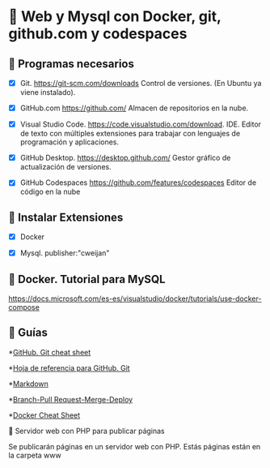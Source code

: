 # :beginner: Web y Mysql con Docker, git, github.com y codespaces

## :bank: Programas necesarios

- [x] Git. https://git-scm.com/downloads  Control de versiones. (En Ubuntu ya viene instalado).

- [x] GitHub.com https://github.com/ Almacen de repositorios en la nube.

- [x] Visual Studio Code. https://code.visualstudio.com/download. IDE. Editor de texto con múltiples extensiones para trabajar con lenguajes de programación y aplicaciones.

- [x] GitHub Desktop. https://desktop.github.com/ Gestor gráfico de actualización de versiones.

- [x] GitHub Codespaces https://github.com/features/codespaces Editor de código en la nube

## :pill: Instalar Extensiones

- [x] Docker

- [x] Mysql. publisher:"cweijan"

## :hammer: Docker. Tutorial para MySQL

https://docs.microsoft.com/es-es/visualstudio/docker/tutorials/use-docker-compose

## :eyes: Guías

*[GitHub. Git cheat sheet](https://github.com/BBDDDocker/Guias/github-git-cheat-sheet.pdf)

*[Hoja de referencia para GitHub. Git](https://github.com/BBDDDocker/Guias/00_git-markdown-cheatsheet.pdf)

*[Markdown](https://github.com/IESAlisal/BBDDDocker/blob/main/Guias/00_git-markdown-cheatsheet.pdf)

*[Branch-Pull Request-Merge-Deploy](https://github.com/IESAlisal/BBDDDocker/blob/main/Guias/github-flow-cheatsheet.pdf)

*[Docker Cheat Sheet ](https://github.com/IESAlisal/BBDDDocker/blob/main/Guias/Docker_Cheat_Sheet-2.pdf)

:sunrise: Servidor web con PHP para publicar páginas

Se publicarán páginas en un servidor web con PHP. Estás páginas están en la carpeta www
